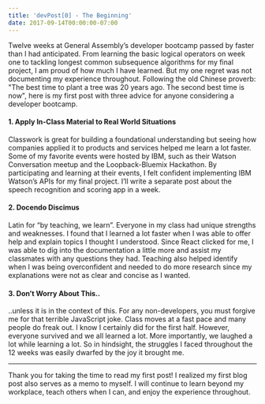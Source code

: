 ```yaml
---
title: 'devPost[0] - The Beginning'
date: 2017-09-14T00:00:00-07:00
---
```

Twelve weeks at General Assembly’s developer bootcamp passed by faster than I had anticipated. From learning the basic logical operators on week one to tackling longest common subsequence algorithms for my final project, I am proud of how much I have learned. But my one regret was not documenting my experience throughout. Following the old Chinese proverb: "The best time to plant a tree was 20 years ago. The second best time is now", here is my first post with three advice for anyone considering a developer bootcamp.


#### 1. Apply In-Class Material to Real World Situations

Classwork is great for building a foundational understanding but seeing how companies applied it to products and services helped me learn a lot faster. Some of my favorite events were hosted by IBM, such as their Watson Conversation meetup and the Loopback-Bluemix Hackathon. By participating and learning at their events, I felt confident implementing IBM Watson’s APIs for my final project. I’ll write a separate post about the speech recognition and scoring app in a week.

#### 2. Docendo Discimus

Latin for “by teaching, we learn”. Everyone in my class had unique strengths and weaknesses. I found that I learned a lot faster when I was able to offer help and explain topics I thought I understood. Since React clicked for me, I was able to dig into the documentation a little more and assist my classmates with any questions they had. Teaching also helped identify when I was being overconfident and needed to do more research since my explanations were not as clear and concise as I wanted.

#### 3. Don’t Worry About This..

..unless it is in the context of this. For any non-developers, you must forgive me for that terrible JavaScript joke. Class moves at a fast pace and many people do freak out. I know I certainly did for the first half. However, everyone survived and we all learned a lot. More importantly, we laughed a lot while learning a lot. So in hindsight, the struggles I faced throughout the 12 weeks was easily dwarfed by the joy it brought me.
****
Thank you for taking the time to read my first post! I realized my first blog post also serves as a memo to myself. I will continue to learn beyond my workplace, teach others when I can, and enjoy the experience throughout.
